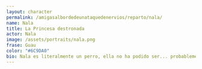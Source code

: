 ```yaml
---
layout: character
permalink: /amigasalbordedeunataquedenervios/reparto/nala/
name: Nala
title: La Princesa destronada
actor: Nala
image: /assets/portraits/nala.png
frase: Guau
color: "#6C9DA0"
bio: Nala es literalmente un perro, ella no ha podido ser... probablemente. Es una glotona y acaba con su comida y la de los demás en un segundo.
---
```

